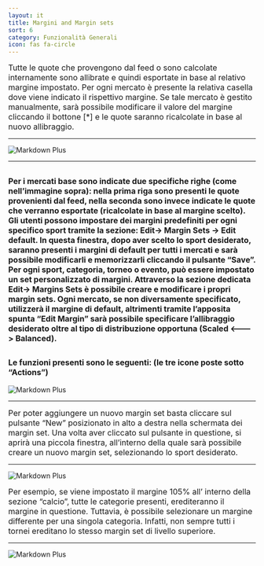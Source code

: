 ```yaml
---
layout: it
title: Margini and Margin sets
sort: 6
category: Funzionalità Generali
icon: fas fa-circle
---
```

<p class="message">

</p>

<font size="3">Tutte le quote che provengono dal feed o sono calcolate internamente sono allibrate e quindi esportate in base al relativo margine impostato. Per ogni mercato è presente la relativa casella dove viene indicato il rispettivo margine. Se tale mercato è gestito manualmente, sarà possibile modificare il valore del margine cliccando il bottone [*] e le quote saranno ricalcolate in base al nuovo allibraggio.</font> 

 ---

![Markdown Plus]({{site.baseurl}}/public/images/gestione-quote/quote-feed-esportate.png)

--- 

<font size="3">Per i mercati base sono indicate due specifiche righe (come nell’immagine sopra): nella prima riga sono presenti le quote provenienti dal feed, nella seconda sono invece indicate le quote che verranno esportate (ricalcolate in base al margine scelto). 
 Gli utenti possono impostare dei margini predefiniti per ogni specifico sport tramite la sezione: Edit-> Margin Sets -> Edit default.
In questa finestra, dopo aver scelto lo sport desiderato, saranno presenti i margini di default per tutti i mercati e sarà possibile modificarli e memorizzarli cliccando il pulsante “Save”. Per ogni sport, categoria, torneo o evento, può essere impostato un set personalizzato di margini. Attraverso la sezione dedicata Edit-> Margins Sets è possibile creare e modificare i propri margin sets. Ogni mercato, se non diversamente specificato, utilizzerà il margine di default, altrimenti tramite l’apposita spunta “Edit Margin” sarà possibile specificare l’allibraggio desiderato oltre al tipo di distribuzione opportuna (Scaled <---> Balanced).</font> 
---

<font size="3">Le funzioni presenti sono le seguenti: (le tre icone poste sotto “Actions”)</font> 
--- 
![Markdown Plus](http://10.10.3.166/images/6/61/Oam-tool-margin-actions.png)

---

<font size="3">Per poter aggiungere un nuovo margin set basta cliccare sul pulsante “New” posizionato in alto a destra nella schermata dei margin set. Una volta aver cliccato sul pulsante in questione, si aprirà una piccola finestra, all’interno della quale sarà possibile creare un nuovo margin set, selezionando lo sport desiderato.</font> 

 ---
 ![Markdown Plus](http://10.10.3.166/images/0/07/Oam-tool-select-sport.png)


<font size="3">Per esempio, se viene impostato il margine 105% all’ interno della sezione “calcio”, tutte le categorie presenti, erediteranno il margine in questione. Tuttavia, è possibile selezionare un margine differente per una singola categoria. Infatti, non sempre tutti i tornei ereditano lo stesso margin set di livello superiore.</font> 

---

![Markdown Plus](http://10.10.3.166/images/a/a8/Oam-tool-margini-scaled-balanced.png)